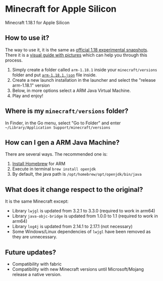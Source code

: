 # Minecraft for Apple Silicon
Minecraft 1.18.1 for Apple Silicon

## How to use it?

The way to use it, it is the same as [official 1.18 experimental snapshots](https://www.minecraft.net/en-us/article/new-world-generation-java-available-testing). There it is a [visual guide with pictures](https://images.ctfassets.net/8y6ykjruobr4/5npJyh6JAV5ShVPjnZ74wM/a10d21227d399e94c904526ce8c313db/how-to-install-experimental-snapshots.jpg) which can help you through this process.

1. Simply create a folder called `arm-1.18.1` inside your `minecraft/versions` folder and put [`arm-1.18.1.json`](https://github.com/joroldan/Minecraft-for-Apple-Silicon/releases/download/1.18/arm-1.18.1.json) file inside.
2. Create a new launch installation in the launcher and select the "release arm-1.18.1" version
3. Below, in more options select a ARM Java Virtual Machine.
4. Play and enjoy!

## Where is my `minecraft/versions` folder?

In Finder, in the Go menu, select "Go to Folder" and enter `~/Library/Application Support/minecraft/versions`

## How can I gen a ARM Java Machine?

There are several ways. The recommended one is:

1. [Install Homebrew](https://brew.sh/) for ARM
2. Execute in terminal `brew install openjdk`
3. By default, the java path is `/opt/homebrew/opt/openjdk/bin/java`

## What does it change respect to the original?

It is the same Minecraft except:
* Library `lwjgl` is updated from 3.2.1 to 3.3.0 (required to work in arm64)
* Library `java-objc-bridge` is updated from 1.0.0 to 1.1 (required to work in arm64)
* Library `log4j` is updated from 2.14.1 to 2.17.1 (not necessary)
* Some Windows/Linux dependencies of `lwjgl` have been removed as they are unnecessary.

## Future updates?
* Compatibility with fabric
* Compatibility with new Minecraft versions until Microsoft/Mojang release a native version.
